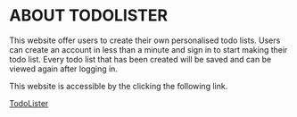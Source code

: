 # ABOUT TODOLISTER

This website offer users to create their own personalised todo lists.
Users can create an account in less than a minute and sign in to start
making their todo list. Every todo list that has been created will be
saved and can be viewed again after logging in.

This website is accessible by the clicking the following link.

[TodoLister](https://todolister.vercel.app/)
